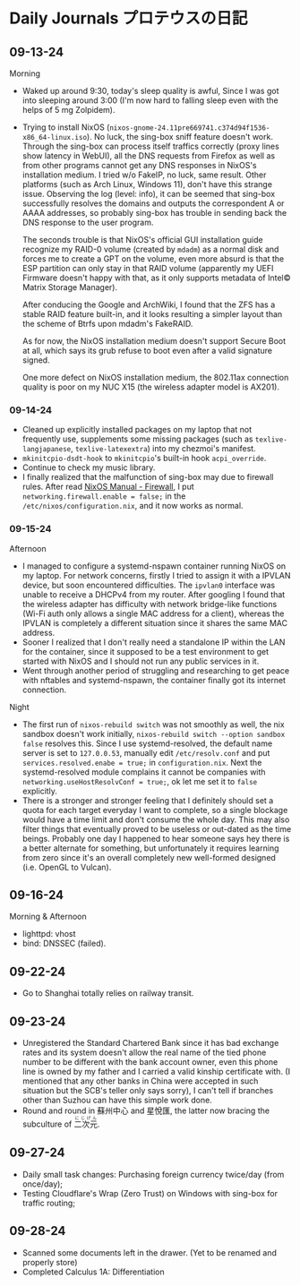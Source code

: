 # Daily Journals プロテウスの日記

## 09-13-24

Morning
- Waked up around 9:30, today's sleep quality is awful, Since I was got into sleeping around 3:00 (I'm now hard to falling sleep even with the helps of 5 mg Zolpidem).
- Trying to install NixOS (`nixos-gnome-24.11pre669741.c374d94f1536-x86_64-linux.iso`). No luck, the sing-box sniff feature doesn't work. Through the sing-box can process itself traffics correctly (proxy lines show latency in WebUI), all the DNS requests from Firefox as well as from other programs cannot get any DNS responses in NixOS's installation medium. I tried w/o FakeIP, no luck, same result. Other platforms (such as Arch Linux, Windows 11), don't have this strange issue. Observing the log (level: info), it can be seemed that sing-box successfully resolves the domains and outputs the correspondent A or AAAA addresses, so probably sing-box has trouble in sending back the DNS response to the user program.

  The seconds trouble is that NixOS's official GUI installation guide recognize my RAID-0 volume (created by `mdadm`) as a normal disk and forces me to create a GPT on the volume, even more absurd is that the ESP partition can only stay in that RAID volume (apparently my UEFI Firmware doesn't happy with that, as it only supports metadata of Intel&copy; Matrix Storage Manager).

  After conducing the Google and ArchWiki, I found that the ZFS has a stable RAID feature built-in, and it looks resulting a simpler layout than the scheme of Btrfs upon mdadm's FakeRAID.

  As for now, the NixOS installation medium doesn't support Secure Boot at all, which says its grub refuse to boot even after a valid signature signed.

  One more defect on NixOS installation medium, the 802.11ax connection quality is poor on my NUC X15 (the wireless adapter model is AX201).

### 09-14-24

- Cleaned up explicitly installed packages on my laptop that not frequently use, supplements some missing packages (such as `texlive-langjapanese`, `texlive-latexextra`) into my chezmoi's manifest.
- `mkinitcpio-dsdt-hook` to `mkinitcpio`'s built-in hook `acpi_override`.
- Continue to check my music library.
- I finally realized that the malfunction of sing-box may due to firewall rules. After read [NixOS Manual - Firewall](https://nixos.org/manual/nixos/unstable/index.html#sec-firewall), I put `networking.firewall.enable = false;` in the `/etc/nixos/configuration.nix`, and it now works as normal.

### 09-15-24

Afternoon
- I managed to configure a systemd-nspawn container running NixOS on my laptop. For network concerns, firstly I tried to assign it with a IPVLAN device, but soon encountered difficulties. The `ipvlan0` interface was unable to receive a DHCPv4 from my router. After googling I found that the wireless adapter has difficulty with network bridge-like functions (Wi-Fi auth only allows a single MAC address for a client), whereas the IPVLAN is completely a different situation since it shares the same MAC address.
- Sooner I realized that I don't really need a standalone IP within the LAN for the container, since it supposed to be a test environment to get started with NixOS and I should not run any public services in it.
- Went through another period of struggling and researching to get peace with nftables and systemd-nspawn, the container finally got its internet connection.

Night
- The first run of `nixos-rebuild switch` was not smoothly as well, the nix sandbox doesn't work initially, `nixos-rebuild switch --option sandbox false` resolves this. Since I use systemd-resolved, the default name server is set to `127.0.0.53`, manually edit `/etc/resolv.conf` and put `services.resolved.enabe = true;` in `configuration.nix`. Next the systemd-resolved module complains it cannot be companies with `networking.useHostResolvConf = true;`, ok let me set it to `false` explicitly.
- There is a stronger and stronger feeling that I definitely should set a quota for each target everyday I want to complete, so a single blockage would have a time limit and don't consume the whole day. This may also filter things that eventually proved to be useless or out-dated as the time beings. Probably one day I happened to hear someone says hey there is a better alternate for something, but unfortunately it requires learning from zero since it's an overall completely new well-formed designed (i.e. OpenGL to Vulcan).

## 09-16-24

Morning & Afternoon
- lighttpd: vhost
- bind: DNSSEC (failed).

## 09-22-24

- Go to Shanghai totally relies on railway transit.

## 09-23-24

- Unregistered the Standard Chartered Bank since it has bad exchange rates and its system doesn't allow the real name of the tied phone number to be different with the bank account owner, even this phone line is owned by my father and I carried a valid kinship certificate with. (I mentioned that any other banks in China were accepted in such situation but the SCB's teller only says sorry), I can't tell if branches other than Suzhou can have this simple work done.
- Round and round in 蘇州中心 and 星悅匯, the latter now bracing the subculture of <ruby>二次元<rt>にじげん</rt></ruby>.

## 09-27-24

- Daily small task changes: Purchasing foreign currency twice/day (from once/day);
- Testing Cloudflare's Wrap (Zero Trust) on Windows with sing-box for traffic routing;

## 09-28-24

- Scanned some documents left in the drawer. (Yet to be renamed and properly store)
- Completed Calculus 1A: Differentiation
